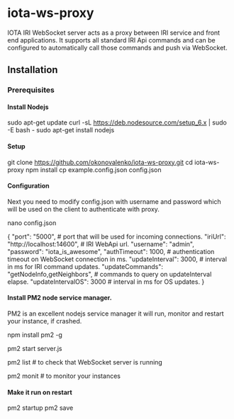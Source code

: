 # iota-ws-proxy
IOTA IRI WebSocket server acts as a proxy between IRI service and front end applications. 
It supports all standard IRI Api commands and can be configured to automatically call those commands and push via WebSocket.


## Installation

### Prerequisites

#### Install Nodejs
sudo apt-get update
curl -sL https://deb.nodesource.com/setup_6.x | sudo -E bash -
sudo apt-get install nodejs

#### Setup
git clone https://github.com/okonovalenko/iota-ws-proxy.git
cd iota-ws-proxy
npm install
cp example.config.json config.json

#### Configuration
Next you need to modify config.json with username and password which will be used on the client to authenticate with proxy.

nano config.json 


{
    "port": "5000", # port that will be used for incoming connections.
    "iriUrl": "http://localhost:14600", # IRI WebApi url.
    "username": "admin",
    "password": "iota_is_awesome",
    "authTimeout": 1000, # authentication timeout on WebSocket connection in ms. 
    "updateInterval": 3000, # interval in ms for IRI command updates.
    "updateCommands": "getNodeInfo,getNeighbors", # commands to query on updateInterval elapse.
    "updateIntervalOS": 3000 # interval in ms for OS updates.
}


#### Install PM2 node service manager.
PM2 is an excellent nodejs service manager it will run, monitor and restart your instance, if crashed.   

npm install pm2 -g

pm2 start server.js

pm2 list # to check that WebSocket server is running

pm2 monit # to monitor your instances

#### Make it run on restart

pm2 startup
pm2 save